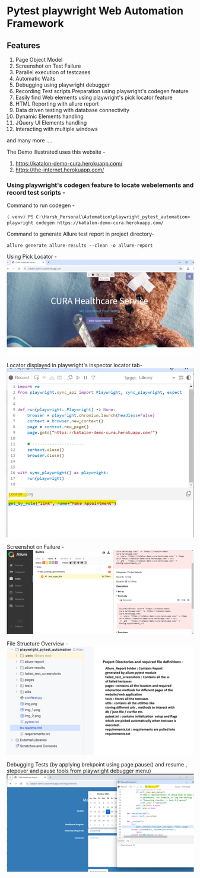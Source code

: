 # Pytest playwright Web Automation Framework

## Features
1. Page Object Model
2. Screenshot on Test Failure
3. Parallel execution of testcases 
4. Automatic Waits 
5. Debugging using playwright debugger
6. Recording Test scripts Preparation using playwright's codegen feature
7. Easily find Web elements using playwright's pick locator feature
8. HTML Reporting with allure report
9. Data driven testing with database connectivity
10. Dynamic Elements handling 
11. JQuery UI Elements handling 
12. Interacting with multiple windows

and many more ....



The Demo illustrated uses this website -
1. https://katalon-demo-cura.herokuapp.com/
2. https://the-internet.herokuapp.com/


### Using playwright's codegen feature to locate webelements and record test scripts -

Command to run codegen - 
```aiignore
(.venv) PS C:\Harsh_Personal\Automation\playwright_pytest_automation> playwright codegen https://katalon-demo-cura.herokuapp.com/
```

Command to generate Allure test report in project directory-
```aiignore
allure generate allure-results --clean -o allure-report
```


Using Pick Locator - 
![img.png](img.png)

Locator displayed in playwright's inspector locator tab-
![img_1.png](img_1.png)

Screenshot on Failure - 
![img_2.png](img_2.png)

File Structure Overview - 
![file_structure_overview.png](file_structure_overview.png)

Debugging Tests (by applying brekpoint 
using page.pause() and resume , stepover and pause tools from playwright debugger menu)
![img_3.png](img_3.png)
